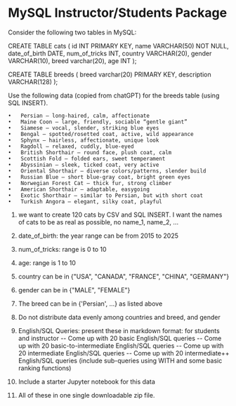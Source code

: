 # MySQL Instructor/Students Package

Consider the following two tables in MySQL:

CREATE TABLE cats (
        id INT PRIMARY KEY,
        name VARCHAR(50) NOT NULL,
        date_of_birth DATE,
        num_of_tricks INT,
        country VARCHAR(20),
        gender VARCHAR(10),
        breed varchar(20),
        age INT
);

CREATE TABLE breeds (
        breed varchar(20) PRIMARY KEY,
        description VARCHAR(128)
);

Use the following data (copied from chatGPT) for the breeds table
(using SQL INSERT).

	•	Persian – long-haired, calm, affectionate
	•	Maine Coon – large, friendly, sociable “gentle giant”
	•	Siamese – vocal, slender, striking blue eyes
	•	Bengal – spotted/rosetted coat, active, wild appearance
	•	Sphynx – hairless, affectionate, unique look
	•	Ragdoll – relaxed, cuddly, blue-eyed
	•	British Shorthair – round face, plush coat, calm
	•	Scottish Fold – folded ears, sweet temperament
	•	Abyssinian – sleek, ticked coat, very active
	•	Oriental Shorthair – diverse colors/patterns, slender build
	•	Russian Blue – short blue-gray coat, bright green eyes
	•	Norwegian Forest Cat – thick fur, strong climber
	•	American Shorthair – adaptable, easygoing
	•	Exotic Shorthair – similar to Persian, but with short coat
	•	Turkish Angora – elegant, silky coat, playful

1. we want to create 120 cats by CSV and SQL INSERT.
I want the names of cats to be as real as possible,
no name_1, name_2, ...


2. date_of_birth: the year range can be from 2015 to 2025

3. num_of_tricks: range is 0 to 10

3. age: range is 1 to 10

4. country can be in {"USA", "CANADA", "FRANCE", "CHINA", "GERMANY"}

5. gender can be in {"MALE", "FEMALE"}

6. The breed can be in {'Persian', ...} as listed above

7. Do not distribute data evenly among countries and breed, and gender

8. English/SQL Queries: present these in markdown format: for students and instructor
   -- Come up with 20 basic  English/SQL queries
   -- Come up with 20 basic-to-intermediate  English/SQL queries
   -- Come up with 20 intermediate  English/SQL queries
   -- Come up with 20 intermediate++  English/SQL queries (include sub-queries using WITH
      and some basic ranking functions)

9. Include a starter Jupyter notebook for this data

10. All of these in one single downloadable zip file.

